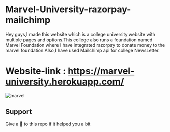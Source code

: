 # Marvel-University-razorpay-mailchimp
Hey guys,I made this website which is a college university website with multiple pages and options.This college also runs a foundation named Marvel Foundation where I have integrated razorpay to donate money to the marvel foundation.Also,I have used Mailchimp api for college NewsLetter. 

# Website-link : https://marvel-university.herokuapp.com/




![marvel](https://user-images.githubusercontent.com/54363912/122139686-2903cb80-ce67-11eb-80aa-5f61d4dd130c.gif)



## Support
Give a 🌟 to this repo if it helped you a bit 
